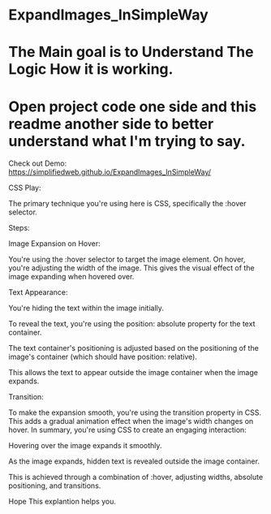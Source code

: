 # ExpandImages_InSimpleWay

# The Main goal is to Understand The Logic How it is working.
# Open project code one side and this readme another side to better understand what I'm trying to say.
Check out Demo: https://simplifiedweb.github.io/ExpandImages_InSimpleWay/

CSS Play:

The primary technique you're using here is CSS, specifically the :hover selector.

Steps:

Image Expansion on Hover:

You're using the :hover selector to target the image element.
On hover, you're adjusting the width of the image. This gives the visual effect of the image expanding when hovered over.

Text Appearance:

You're hiding the text within the image initially.

To reveal the text, you're using the position: absolute property for the text container.

The text container's positioning is adjusted based on the positioning of the image's container (which should have position: relative).

This allows the text to appear outside the image container when the image expands.

Transition:

To make the expansion smooth, you're using the transition property in CSS. This adds a gradual animation effect when the image's width changes on hover.
In summary, you're using CSS to create an engaging interaction:

Hovering over the image expands it smoothly.

As the image expands, hidden text is revealed outside the image container.

This is achieved through a combination of :hover, adjusting widths, absolute positioning, and transitions.

Hope This explantion helps you.
